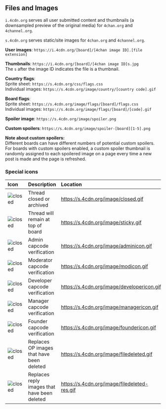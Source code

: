 ## Files and Images ##
`i.4cdn.org` serves all user submitted content and thumbnails (a downsampled preview of the original media) for `4chan.org` and `4channel.org`.

`s.4cdn.org` serves static/site images for `4chan.org` and `4channel.org`.

**User images**: `https://i.4cdn.org/[board]/[4chan image ID].[file extension]`  

**Thumbnails**: `https://i.4cdn.org/[board]/[4chan image ID]s.jpg`  
The `s` after the image ID indicates the file is a thumbnail.

**Country flags**:  
Sprite sheet: `https://s.4cdn.org/css/flags.css`  
Individual images: `https://s.4cdn.org/image/country/[country code].gif`

**Board flags**:  
Sprite sheet: `https://s.4cdn.org/image/flags/[board]/flags.css`  
Individual images: `https://s.4cdn.org/image/flags/[board]/[code].gif`

**Spoiler image**: `https://s.4cdn.org/image/spoiler.png`

**Custom spoilers**: `https://s.4cdn.org/image/spoiler-[board][1-5].png`

**Note about custom spoilers:**  
Different boards can have different numbers of potential custom spoilers. For boards with custom spoilers enabled, a custom spoiler thumbnail is randomly assigned to each spoilered image on a page every time a new post is made and the page is refreshed.


### Special icons ###
| **Icon** | **Description** | **Location**|
|:---------|:----------------|:------------|
|![closed](https://s.4cdn.org/image/closed.gif)|Thread closed or archived| https://s.4cdn.org/image/closed.gif   |
|![closed](https://s.4cdn.org/image/sticky.gif)|Thread will remain at top of board| https://s.4cdn.org/image/sticky.gif   |
|![closed](https://s.4cdn.org/image/adminicon.gif)|Admin capcode verification| https://s.4cdn.org/image/adminicon.gif   |
|![closed](https://s.4cdn.org/image/modicon.gif)|Moderator capcode verification| https://s.4cdn.org/image/modicon.gif   |
|![closed](https://s.4cdn.org/image/developericon.gif)|Developer capcode verification| https://s.4cdn.org/image/developericon.gif   |
|![closed](https://s.4cdn.org/image/managericon.gif)|Manager capcode verification| https://s.4cdn.org/image/managericon.gif   |
|![closed](https://s.4cdn.org/image/foundericon.gif)|Founder capcode verification| https://s.4cdn.org/image/foundericon.gif   |
|![closed](https://s.4cdn.org/image/filedeleted.gif)|Replaces OP images that have been deleted| https://s.4cdn.org/image/filedeleted.gif   |
|![closed](https://s.4cdn.org/image/filedeleted-res.gif)|Replaces reply images that have been deleted| https://s.4cdn.org/image/filedeleted-res.gif   |  
